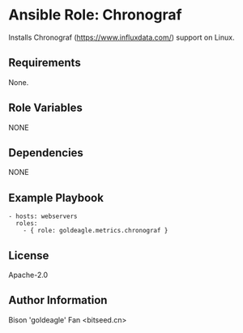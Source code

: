 # Ansible Role: Chronograf

Installs Chronograf (https://www.influxdata.com/) support on Linux.

## Requirements

None.

## Role Variables

NONE

## Dependencies

NONE

## Example Playbook

    - hosts: webservers
      roles:
        - { role: goldeagle.metrics.chronograf }

## License

Apache-2.0

## Author Information

Bison 'goldeagle' Fan <bitseed.cn>
